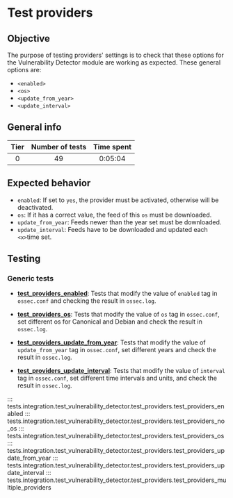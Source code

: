 # Test providers

## Objective

The purpose of testing providers' settings is to check that these options for the Vulnerability Detector module are
working as expected. These general options are:

- `<enabled>`
- `<os>`
- `<update_from_year>`
- `<update_interval>`

## General info

|Tier | Number of tests | Time spent |
|:--:|:--:|:--:|
| 0 | 49 | 0:05:04 |

## Expected behavior

- `enabled`: If set to `yes`, the provider must be activated, otherwise will be deactivated.
- `os`: If it has a correct value, the feed of this `os` must be downloaded.
- `update_from_year`: Feeds newer than the year set must be downloaded.
- `update_interval`: Feeds have to be downloaded and updated each `<x>`time set.

## Testing

### Generic tests

- **[test_providers_enabled](../doc/test_providers/test_providers_enabled.md#test-providers-enabled)**: Tests that
modify the value of `enabled` tag in `ossec.conf` and checking the result in `ossec.log`.

- **[test_providers_os](../doc/test_providers/test_providers_os.md#test-providers-os)**: Tests that modify the value
of `os` tag in `ossec.conf`, set different os for Canonical and Debian and check the result in `ossec.log`.

- **[test_providers_update_from_year](../doc/test_providers/test_providers_update_from_year.md#test-providers-update-from-year)**:
Tests that modify the value of `update_from_year` tag in `ossec.conf`, set different years and check the result in
`ossec.log`.

- **[test_providers_update_interval](../doc/test_providers/test_providers_update_interval.md#test-providers-update-interval)**:
Tests that modify the value of `interval` tag in `ossec.conf`, set different time intervals and units, and check the
result in `ossec.log`.





::: tests.integration.test_vulnerability_detector.test_providers.test_providers_enabled
::: tests.integration.test_vulnerability_detector.test_providers.test_providers_no_os
::: tests.integration.test_vulnerability_detector.test_providers.test_providers_os
::: tests.integration.test_vulnerability_detector.test_providers.test_providers_update_from_year
::: tests.integration.test_vulnerability_detector.test_providers.test_providers_update_interval
::: tests.integration.test_vulnerability_detector.test_providers.test_providers_multiple_providers
